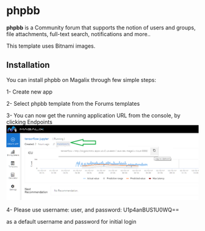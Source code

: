 # phpbb
**phpbb** is a Community forum that supports the notion of users and groups, file attachments, full-text search, notifications and more..

This template uses Bitnami images.

## Installation

You can install phpbb on Magalix through few simple steps:

1- Create new app

2- Select phpbb template from the Forums templates

3- You can now get the running application URL from the console, by clicking Endpoints 
![Application Endpoints](../../docs/resources/mgx_endpoint.png "Application Endpoints")

4- Please use username: user, and password: U1p4anBUS1U0WQ==

as a default username and password for initial login